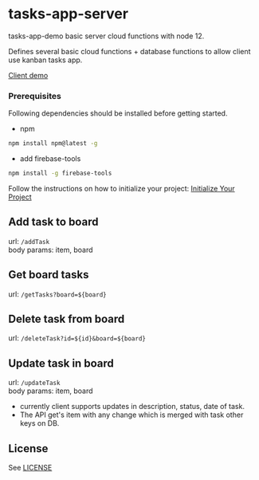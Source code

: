# tasks-app-server

tasks-app-demo basic server cloud functions with node 12.

Defines several basic cloud functions + database functions to allow client use kanban tasks app.

<a href="https://github.com/nicolit/tasks-app-demo">Client demo</a>

### Prerequisites

Following dependencies should be installed before getting started.
* npm
```sh
npm install npm@latest -g
```
* add firebase-tools
```sh
npm install -g firebase-tools
```
Follow the instructions on how to initialize your project:
<a href="https://firebase.google.com/docs/functions/get-started">Initialize Your Project</a>

## Add task to board
  url: `/addTask`
<br>
  body params: item, board
<br>

## Get board tasks
  url: `/getTasks?board=${board}`
<br>

## Delete task from board
  url: `/deleteTask?id=${id}&board=${board}`
<br>

## Update task in board
  url: `/updateTask`
<br>
  body params: item, board
<br>
* currently client supports updates in description, status, date of task. 
* The API get's item with any change which is merged with task other keys on DB.

## License
  See [LICENSE](/LICENSE)
